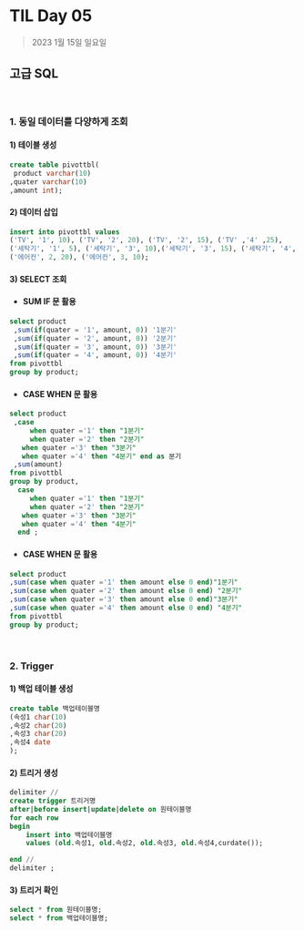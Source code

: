 # **TIL Day 05**

> 2023 1월 15일 일요일

## 고급 SQL 
<br/>

### 1. 동일 데이터를 다양하게 조회
#### 1) 테이블 생성
``` sql 
create table pivottbl(
 product varchar(10)
,quater varchar(10)
,amount int);
```
#### 2) 데이터 삽입
``` sql
insert into pivottbl values
('TV', '1', 10), ('TV', '2', 20), ('TV', '2', 15), ('TV' ,'4' ,25),
('세탁기', '1', 5), ('세탁기', '3', 10),('세탁기', '3', 15), ('세탁기', '4', 20),
('에어컨', 2, 20), ('에어컨', 3, 10);
```

#### 3) SELECT 조회
* #### SUM IF 문 활용
```sql
select product
 ,sum(if(quater = '1', amount, 0)) '1분기'
 ,sum(if(quater = '2', amount, 0)) '2분기'
 ,sum(if(quater = '3', amount, 0)) '3분기'
 ,sum(if(quater = '4', amount, 0)) '4분기'
from pivottbl
group by product;
```
* #### CASE WHEN 문 활용
```sql
select product
 ,case 
	 when quater ='1' then "1분기"
	 when quater ='2' then "2분기"	
   when quater ='3' then "3분기"	
   when quater ='4' then "4분기" end as 분기
 ,sum(amount)
from pivottbl
group by product,
  case 
	 when quater ='1' then "1분기"
	 when quater ='2' then "2분기"	
   when quater ='3' then "3분기"	
   when quater ='4' then "4분기"
  end ;
  ```

  * #### CASE WHEN 문 활용
``` sql
select product 
,sum(case when quater ='1' then amount else 0 end)"1분기"
,sum(case when quater ='2' then amount else 0 end) "2분기"
,sum(case when quater ='3' then amount else 0 end)"3분기"
,sum(case when quater ='4' then amount else 0 end) "4분기"
from pivottbl
group by product;
```
<br/>

### 2. Trigger
#### 1) 백업 테이블 생성
```sql
create table 백업테이블명
(속성1 char(10)
,속성2 char(20)
,속성3 char(20)
,속성4 date
);
```
#### 2) 트리거 생성
```sql
delimiter //
create trigger 트리거명
after|before insert|update|delete on 원테이블명
for each row
begin
    insert into 백업테이블명
    values (old.속성1, old.속성2, old.속성3, old.속성4,curdate());

end //
delimiter ;
```
#### 3) 트리거 확인
```sql
select * from 원테이블명;
select * from 백업테이블명;
```
